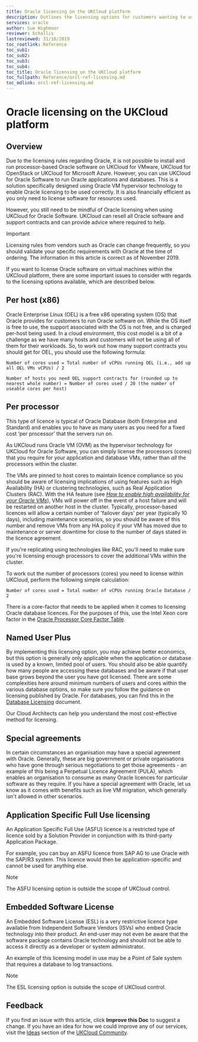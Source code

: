 ```yaml
---
title: Oracle licensing on the UKCloud platform
description: Outlines the licensing options for customers wanting to use Oracle on the UKCloud Platform
services: oracle
author: Sue Highmoor
reviewer: bchallis
lastreviewed: 31/10/2019
toc_rootlink: Reference
toc_sub1: 
toc_sub2:
toc_sub3:
toc_sub4:
toc_title: Oracle licensing on the UKCloud platform
toc_fullpath: Reference/orcl-ref-licensing.md
toc_mdlink: orcl-ref-licensing.md
---
```


# Oracle licensing on the UKCloud platform

## Overview

Due to the licensing rules regarding Oracle, it is not possible to install and run processor-based Oracle software on UKCloud for VMware, UKCloud for OpenStack or UKCloud for Microsoft Azure. However, you can use UKCloud for Oracle Software to run Oracle applications and databases. This is a solution specifically designed using Oracle VM hypervisor technology to enable Oracle licensing to be used correctly. It is also financially efficient as you only need to license software for resources used.

However, you still need to be mindful of Oracle licensing when using UKCloud for Oracle Software. UKCloud can resell all Oracle software and support contracts and can provide advice where required to help.

> [!IMPORTANT]
> Licensing rules from vendors such as Oracle can change frequently, so you should validate your specific requirements with Oracle at the time of ordering. The information in this article is correct as of November 2019.

If you want to license Oracle software on virtual machines within the UKCloud platform, there are some important issues to consider with regards to the licensing options available, which are described below.

## Per host (x86)

Oracle Enterprise Linux (OEL) is a free x86 operating system (OS) that Oracle provides for customers to run Oracle software on. While the OS itself is free to use, the support associated with the OS is not free, and is charged per-host being used. In a cloud environment, this cost model is a bit of a challenge as we have many hosts and customers will not be using all of them for their workloads. So, to work out how many support contracts you should get for OEL, you should use the following formula:

`Number of cores used = Total number of vCPUs running OEL (i.e., add up all OEL VMs vCPUs) / 2`

`Number of hosts you need OEL support contracts for (rounded up to nearest whole number) = Number of cores used / 20 (the number of useable cores per host)`

## Per processor

This type of licence is typical of Oracle Database (both Enterprise and Standard) and enables you to have as many users as you need for a fixed cost ‘per processor’ that the servers run on.

As UKCloud runs Oracle VM (OVM) as the hypervisor technology for UKCloud for Oracle Software, you can simply license the processors (cores) that you require for your application and database VMs, rather than *all* the processors within the cluster.

The VMs are pinned to host cores to maintain licence compliance so you should be aware of licensing implications of using features such as High Availability (HA) or clustering technologies, such as Real Application Clusters (RAC). With the HA feature (see [*How to enable high availability for your Oracle VMs*](orcl-how-enable-ha.md)), VMs will power off in the event of a host failure and will be restarted on another host in the cluster. Typically, processor-based licences will allow a certain number of 'failover days' per year (typically 10 days), including maintenance scenarios, so you should be aware of this number and remove VMs from any HA policy if your VM has moved due to maintenance or server downtime for close to the number of days stated in the licence agreement.

If you're replicating using technologies like RAC, you'll need to make sure you're licensing enough processors to cover the additional VMs within the cluster.

To work out the number of processors (cores) you need to license within UKCloud, perform the following simple calculation:

`Number of cores used = Total number of vCPUs running Oracle Database / 2`

There is a core-factor that needs to be applied when it comes to licensing Oracle database licences. For the purposes of this, use the Intel Xeon core factor in the [Oracle Processor Core Factor Table](https://www.oracle.com/us/corporate/contracts/processor-core-factor-table-070634.pdf).

## Named User Plus

By implementing this licensing option, you may achieve better economics, but this option is generally only applicable when the application or database is used by a known, limited pool of users. You should also be able quantify how many people are accessing these databases and be aware if that user base grows beyond the user you have got licensed. There are some complexities here around minimum numbers of users and cores within the various database options, so make sure you follow the guidance on licensing published by Oracle. For databases, you can find this in the [Database Licensing](https://www.oracle.com/assets/databaselicensing-070584.pdf) document.

Our Cloud Architects can help you understand the most cost-effective method for licensing.

## Special agreements

In certain circumstances an organisation may have a special agreement with Oracle. Generally, these are big government or private organisations who have gone through serious negotiations to get those agreements - an example of this being a Perpetual Licence Agreement (PULA), which enables an organisation to consume as many Oracle licences for particular software as they require. If you have a special agreement with Oracle, let us know as it comes with benefits such as live VM migration, which generally isn't allowed in other scenarios.

## Application Specific Full Use licensing

An Application Specific Full Use (ASFU) licence is a restricted type of licence sold by a Solution Provider in conjunction with its third-party Application Package.

For example, you can buy an ASFU licence from SAP AG to use Oracle with the SAP/R3 system. This licence would then be application-specific and cannot be used for anything else.

> [!NOTE]
> The ASFU licensing option is outside the scope of UKCloud control.

## Embedded Software License

An Embedded Software License (ESL) is a very restrictive licence type available from Independent Software Vendors (ISVs) who embed Oracle technology into their product. An end-user may not even be aware that the software package contains Oracle technology and should not be able to access it directly as a developer or system administrator.

An example of this licensing model in use may be a Point of Sale system that requires a database to log transactions.

> [!NOTE]
> The ESL licensing option is outside the scope of UKCloud control.

## Feedback

If you find an issue with this article, click **Improve this Doc** to suggest a change. If you have an idea for how we could improve any of our services, visit the [Ideas](https://community.ukcloud.com/ideas) section of the [UKCloud Community](https://community.ukcloud.com).
